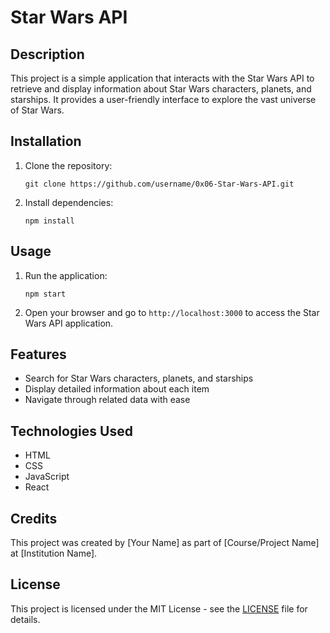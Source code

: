 # Star Wars API

## Description
This project is a simple application that interacts with the Star Wars API to retrieve and display information about Star Wars characters, planets, and starships. It provides a user-friendly interface to explore the vast universe of Star Wars.

## Installation
1. Clone the repository:
    ```
    git clone https://github.com/username/0x06-Star-Wars-API.git
    ```
2. Install dependencies:
    ```
    npm install
    ```

## Usage
1. Run the application:
    ```
    npm start
    ```
2. Open your browser and go to `http://localhost:3000` to access the Star Wars API application.

## Features
- Search for Star Wars characters, planets, and starships
- Display detailed information about each item
- Navigate through related data with ease

## Technologies Used
- HTML
- CSS
- JavaScript
- React

## Credits
This project was created by [Your Name] as part of [Course/Project Name] at [Institution Name].

## License
This project is licensed under the MIT License - see the [LICENSE](LICENSE) file for details.